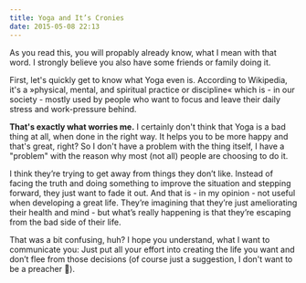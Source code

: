 ```yaml
---
title: Yoga and It’s Cronies
date: 2015-05-08 22:13
---
```


As you read this, you will propably already know, what I mean with that word. I strongly believe you also have some friends or family doing it.

First, let's quickly get to know what Yoga even is. According to Wikipedia, it's a »physical, mental, and spiritual practice or discipline« which is - in our society - mostly used by people who want to focus and leave their daily stress and work-pressure behind.

**That's exactly what worries me.** I certainly don't think that Yoga is a bad thing at all, when done in the right way. It helps you to be more happy and that's great, right? So I don't have a problem with the thing itself, I have a "problem" with the reason why most (not all) people are choosing to do it.

I think they’re trying to get away from things they don’t like. Instead of facing the truth and doing something to improve the situation and stepping forward, they just want to fade it out. And that is - in my opinion - not useful when developing a great life. They’re imagining that they’re just ameliorating their health and mind - but what’s really happening is that they’re escaping from the bad side of their life.

That was a bit confusing, huh? I hope you understand, what I want to communicate you: Just put all your effort into creating the life you want and don’t flee from those decisions (of course just a suggestion, I don't want to be a preacher 😬).